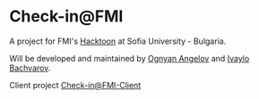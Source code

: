 Check-in@FMI
==============

A project for FMI's [Hacktoon](https://github.com/Hackfmi/Organization-Details "Hacktoon") at Sofia University - Bulgaria.

Will be developed and maintained by [Ognyan Angelov](http://www.linkedin.com/pub/ognyan-angelov/3b/6b/12a "Ognyan Angelov") and [Ivaylo Bachvarov](http://www.linkedin.com/in/bachvarov "Ivaylo Backvarov").

Client project [Check-in@FMI-Client](https://github.com/TheCodingMonkeys/checkin-at-fmi-client)
